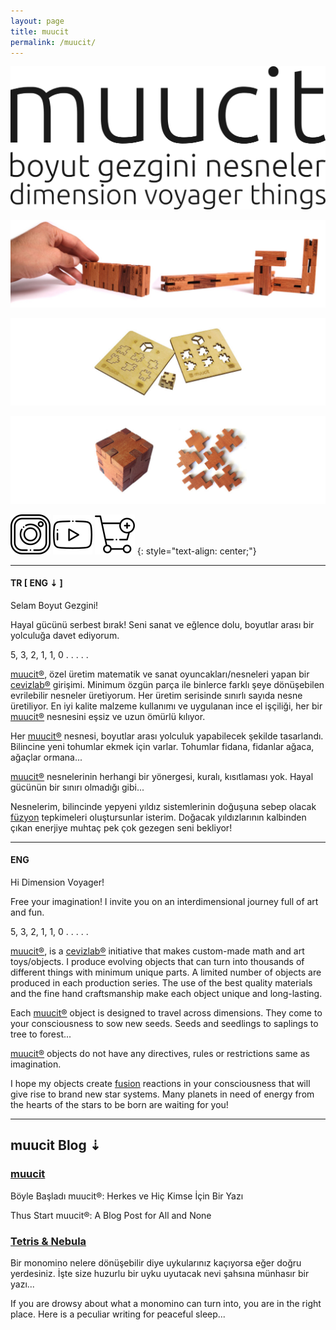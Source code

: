 ```yaml
---
layout: page
title: muucit
permalink: /muucit/
---
```


![muucit Logo](/assets/img/muucit-logo.png "muucit Logo")

[![Nebula](/assets/img/nebula-afis-01.jpg "Nebula")](/store/)

[![QB 15](/assets/img/qb-15-afis-01.jpg "qb 15")](/store/)

[![QB 50](/assets/img/qb-50-afis-01.jpg "qb 50")](/store/)

[![Instagram Icon](/assets/img/instagram-icon.png "Instagram")](https://www.instagram.com/muucit/)
[![Youtube Icon](/assets/img/youtube-icon.png "Youtube")](https://www.youtube.com/channel/UCzAo3peHOsI10nQeO_nmg6Q)
[![Cart Icon](/assets/img/cart-icon.png "Shopier")](/store/)
{: style="text-align: center;"}

---

#### **TR [ ENG ⇣ ]**

Selam Boyut Gezgini!

Hayal gücünü serbest bırak! Seni sanat ve eğlence dolu, boyutlar arası bir
yolculuğa davet ediyorum.

5, 3, 2, 1, 1, 0 . . . . .

[muucit®](/muucit/), özel üretim matematik ve sanat oyuncakları/nesneleri
yapan bir [cevizlab®](/cevizlab/) girişimi. Minimum özgün parça ile binlerce
farklı şeye dönüşebilen evrilebilir nesneler üretiyorum. Her üretim serisinde
sınırlı sayıda nesne üretiliyor. En iyi kalite malzeme kullanımı ve uygulanan
ince el işçiliği, her bir [muucit®](/muucit/) nesnesini eşsiz ve uzun ömürlü
kılıyor.

Her [muucit®](/muucit/) nesnesi, boyutlar arası yolculuk yapabilecek şekilde
tasarlandı. Bilincine yeni tohumlar ekmek için varlar.  Tohumlar fidana,
fidanlar ağaca, ağaçlar ormana...

[muucit®](/muucit/) nesnelerinin herhangi bir yönergesi, kuralı, kısıtlaması
yok. Hayal gücünün bir sınırı olmadığı gibi...

Nesnelerim, bilincinde yepyeni yıldız sistemlerinin doğuşuna sebep olacak
[füzyon](https://tr.wikipedia.org/wiki/N%C3%BCkleer_f%C3%BCzyon) tepkimeleri
oluştursunlar isterim. Doğacak yıldızlarının kalbinden çıkan enerjiye muhtaç
pek çok gezegen seni bekliyor!

---

#### **ENG**

Hi Dimension Voyager!

Free your imagination! I invite you on an interdimensional journey full of art
and fun.

5, 3, 2, 1, 1, 0 . . . . .

[muucit®](/muucit/), is a [cevizlab®](/cevizlab/) initiative that makes
custom-made math and art toys/objects. I produce evolving objects that can
turn into thousands of different things with minimum unique parts. A limited
number of objects are produced in each production series. The use of the best
quality materials and the fine hand craftsmanship make each object unique and
long-lasting.

Each [muucit®](/muucit/) object is designed to travel across dimensions. They
come to your consciousness to sow new seeds. Seeds and seedlings to saplings
to tree to forest...

[muucit®](/muucit/) objects do not have any directives, rules or restrictions
same as imagination.

I hope my objects create
[fusion](https://en.wikipedia.org/wiki/Nuclear_fusion) reactions in your
consciousness that will give rise to brand new star systems. Many planets in
need of energy from the hearts of the stars to be born are waiting for you!

---

## muucit Blog ⇣

### [muucit](/muucit/2020/09/28/muucit.html)

Böyle Başladı muucit®: Herkes ve Hiç Kimse İçin Bir Yazı

Thus Start muucit®: A Blog Post for All and None

### [Tetris & Nebula](/muucit/2020/09/29/tetris-nebula.html)

Bir monomino nelere dönüşebilir diye uykularınız kaçıyorsa eğer doğru
yerdesiniz. İşte size huzurlu bir uyku uyutacak nevi şahsına münhasır bir
yazı...

If you are drowsy about what a monomino can turn into, you are in the right
place. Here is a peculiar writing for peaceful sleep...
